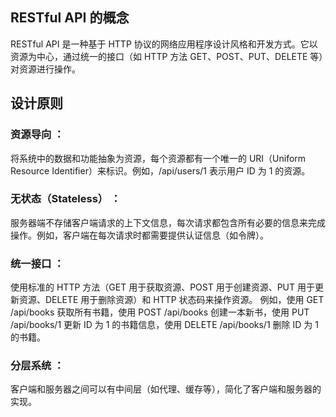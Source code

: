 


## RESTful API 的概念

RESTful API 是一种基于 HTTP 协议的网络应用程序设计风格和开发方式。它以资源为中心，通过统一的接口（如 HTTP 方法 GET、POST、PUT、DELETE 等）对资源进行操作。

## 设计原则

### 资源导向 ：
将系统中的数据和功能抽象为资源，每个资源都有一个唯一的 URI（Uniform Resource Identifier）来标识。例如，/api/users/1 表示用户 ID 为 1 的资源。

### 无状态（Stateless） ：
服务器端不存储客户端请求的上下文信息，每次请求都包含所有必要的信息来完成操作。例如，客户端在每次请求时都需要提供认证信息（如令牌）。

### 统一接口 ：
使用标准的 HTTP 方法（GET 用于获取资源、POST 用于创建资源、PUT 用于更新资源、DELETE 用于删除资源）和 HTTP 状态码来操作资源。
例如，使用 GET /api/books 获取所有书籍，使用 POST /api/books 创建一本新书，使用 PUT /api/books/1 更新 ID 为 1 的书籍信息，使用 DELETE /api/books/1 删除 ID 为 1 的书籍。

### 分层系统 ：
客户端和服务器之间可以有中间层（如代理、缓存等），简化了客户端和服务器的实现。